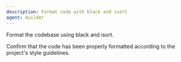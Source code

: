 ```yaml
---
description: Format code with black and isort
agent: builder
---
```


Format the codebase using black and isort.

Confirm that the code has been properly formatted according to the project's style guidelines.
